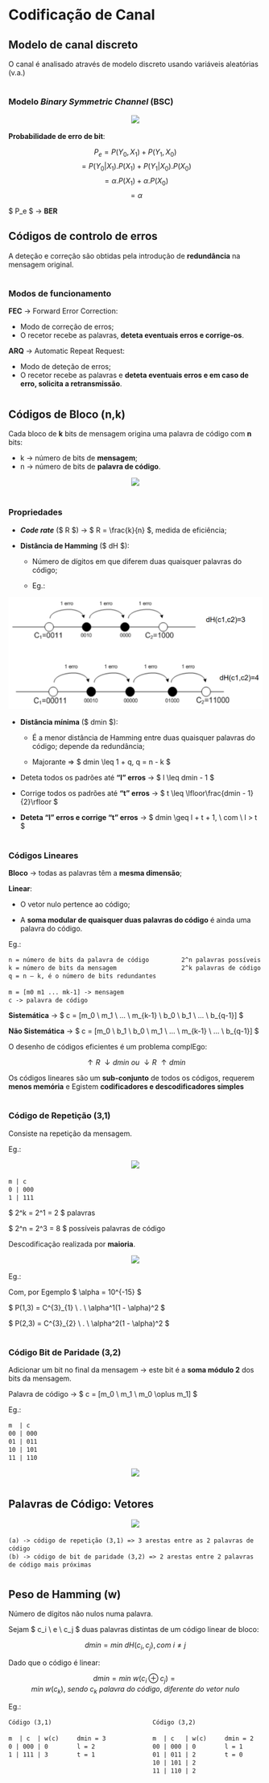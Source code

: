 # __Codificação de Canal__

## __Modelo de canal discreto__

O canal é analisado através de modelo discreto usando
variáveis aleatórias (v.a.)

#

### __Modelo__ ___Binary Symmetric Channel___ __(BSC)__

<div align=center> 

![](https://github.com/VascostaIsel/isel-leic-docs/blob/main/4th%20Semester/CD/Codifica%C3%A7%C3%A3o%20de%20Canal/imgs/Modelo-BSC.png)

</div>

__Probabilidade de erro de bit__:

$$ P_e = P(Y_0, X_1) + P(Y_1, X_0) $$
$$ = P(Y_0|X_1).P(X_1) + P(Y_1|X_0).P(X_0) $$
$$ = \alpha.P(X_1) + \alpha.P(X_0) $$
$$ = \alpha $$

$ P_e $ -> __BER__

## __Códigos de controlo de erros__

A deteção e correção são obtidas pela introdução de __redundância__ na mensagem original.

#

### __Modos de funcionamento__

__FEC__ -> Forward Error Correction:
* Modo de correção de erros;
* O recetor recebe as palavras, __deteta eventuais erros e corrige-os__.

__ARQ__ -> Automatic Repeat Request:
* Modo de deteção de erros;
* O recetor recebe as palavras e __deteta eventuais erros e em caso de erro, solicita a retransmissão__.

#

## __Códigos de Bloco (n,k)__

Cada bloco de __k__ bits de mensagem origina uma palavra de código com __n__ bits:
* k -> número de bits de __mensagem__;
* n -> número de bits de __palavra de código__.

<div align=center> 

![](https://github.com/VascostaIsel/isel-leic-docs/blob/main/4th%20Semester/CD/Codifica%C3%A7%C3%A3o%20de%20Canal/imgs/Códigos-de-Bloco.png) 

</div>

#

### __Propriedades__

* ___Code rate___ ($ R $) -> $ R = \frac{k}{n} $, medida de eficiência;

* __Distância de Hamming__ ($ dH $):
    * Número de dígitos em que diferem duas quaisquer palavras do código;

    * Eg.:
    
<div align=center> 

![](imgs\Distância-de-Hamming.png) 

</div>

* __Distância mínima__ ($ dmin $):
    * É a menor distância de Hamming entre duas quaisquer palavras do código; depende da redundância;

    * Majorante => $ dmin \leq 1 + q, q = n - k $

* Deteta todos os padrões até __“I” erros__ -> $ l \leq dmin - 1 $

* Corrige todos os padrões até __“t” erros__ -> $ t \leq \lfloor\frac{dmin - 1}{2}\rfloor $

* __Deteta “l” erros e corrige “t” erros__ -> $ dmin \geq l + t + 1, \ com \ l > t $

#

### __Códigos Lineares__

__Bloco__ -> todas as palavras têm a __mesma dimensão__;

__Linear__:
* O vetor nulo pertence ao código;

* A __soma modular de quaisquer duas palavras do código__ é ainda uma palavra do código.

Eg.:

```
n = número de bits da palavra de código         2^n palavras possíveis
k = número de bits da mensagem                  2^k palavras de código
q = n – k, é o número de bits redundantes

m = [m0 m1 ... mk-1] -> mensagem
c -> palavra de código
```

__Sistemática__ -> $ c = [m_0 \ m_1 \ ... \ m_{k-1} \ b_0 \ b_1 \ ... \ b_{q-1}] $

__Não Sistemática__ -> $ c = [m_0 \ b_1 \ b_0 \ m_1 \ ... \ m_{k-1} \ ... \ b_{q-1}] $

O desenho de códigos eficientes é um problema complEgo: 

$$ \uparrow R \ \downarrow dmin \ ou \ \downarrow R \ \uparrow dmin $$

Os códigos lineares são um __sub-conjunto__ de todos os códigos, requerem __menos memória__ e Egistem __codificadores e descodificadores simples__

#

### __Código de Repetição (3,1)__

Consiste na repetição da mensagem.

Eg.:

<div align=center> 

![](https://github.com/VascostaIsel/isel-leic-docs/blob/main/4th%20Semester/CD/Codifica%C3%A7%C3%A3o%20de%20Canal/imgs/Exemplo-Código-de-Repetição.png) 

</div>

```
m | c
0 | 000
1 | 111                    
```

$ 2^k = 2^1 = 2 $ palavras

$ 2^n = 2^3 = 8 $ possíveis palavras de código

Descodificação realizada por __maioria__.

<div align=center> 

![](https://github.com/VascostaIsel/isel-leic-docs/blob/main/4th%20Semester/CD/Codifica%C3%A7%C3%A3o%20de%20Canal/imgs/Exemplo-Código-de-Repetição-2.png)

</div>

Eg.:

Com, por Egemplo $ \alpha = 10^{-15} $ 

$ P(1,3) = C^{3}_{1} \ . \ \alpha^1(1 - \alpha)^2 $ 

$ P(2,3) = C^{3}_{2} \ . \ \alpha^2(1 - \alpha)^2 $ 

#

### __Código Bit de Paridade (3,2)__

Adicionar um bit no final da mensagem -> este bit é a __soma módulo 2__ dos bits da mensagem.

Palavra de código -> $ c = [m_0 \ m_1 \ m_0 \oplus m_1] $

Eg.:

```
m  | c
00 | 000
01 | 011     
10 | 101 
11 | 110              
```

<div align=center> 

![](https://github.com/VascostaIsel/isel-leic-docs/blob/main/4th%20Semester/CD/Codifica%C3%A7%C3%A3o%20de%20Canal/imgs/Exemplo-Código-Bit-de-Paridade.png) 

</div>

#

## __Palavras de Código: Vetores__

<div style=flEg align=center> 

![](https://github.com/VascostaIsel/isel-leic-docs/blob/main/4th%20Semester/CD/Codifica%C3%A7%C3%A3o%20de%20Canal/imgs/Exemplo-Palavras-de-Código-Vetores.png)

</div>

```
(a) -> código de repetição (3,1) => 3 arestas entre as 2 palavras de código
(b) -> código de bit de paridade (3,2) => 2 arestas entre 2 palavras de código mais próximas
```

#

## __Peso de Hamming (w)__

Número de dígitos não nulos numa palavra.

Sejam $ c_i \ e \ c_j $ duas palavras distintas de um código linear de bloco:

$$ dmin = min \ dH(c_i, c_j), com \ i \ne j $$

Dado que o código é linear:

$$ dmin = min \ w(c_i \oplus c_j) = min \ w(c_k), \ sendo \ c_k \ palavra \ do \ código, \ diferente \ do \ vetor \ nulo$$

Eg.:

```
Código (3,1)                            Código (3,2)

m  | c  | w(c)     dmin = 3             m  | c   | w(c)     dmin = 2
0 | 000 | 0        l = 2                00 | 000 | 0        l = 1
1 | 111 | 3        t = 1                01 | 011 | 2        t = 0
                                        10 | 101 | 2
                                        11 | 110 | 2          
```
